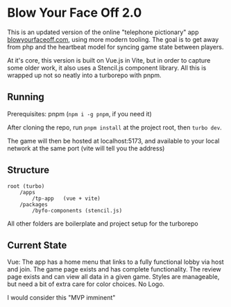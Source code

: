 # Blow Your Face Off 2.0

This is an updated version of the online "telephone pictionary" app [blowyourfaceoff.com](https://blowyourfaceoff.com), using more modern tooling. The goal is to get away from php and the heartbeat model for syncing game state between players.

At it's core, this version is built on Vue.js in Vite, but in order to capture some older work, it also uses a Stencil.js component library. All this is wrapped up not so neatly into a turborepo with pnpm.

## Running

Prerequisites: pnpm (`npm i -g pnpm`, if you need it)

After cloning the repo, run `pnpm install` at the project root, then `turbo dev`. 

The game will then be hosted at localhost:5173, and available to your local network at the same port (vite will tell you the address)

## Structure

```
root (turbo)
    /apps
        /tp-app   (vue + vite)
    /packages
        /byfo-components (stencil.js)
```
All other folders are boilerplate and project setup for the turborepo

## Current State
Vue: The app has a home menu that links to a fully functional lobby via host and join. The game page exists and has complete functionality. The review page exists and can view all data in a given game. Styles are manageable, but need a bit of extra care for color choices. No Logo.

I would consider this "MVP imminent"